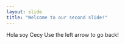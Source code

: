 ```yaml
---
layout: slide
title: "Welcome to our second slide!"
---
```

Hola soy Cecy
Use the left arrow to go back!
